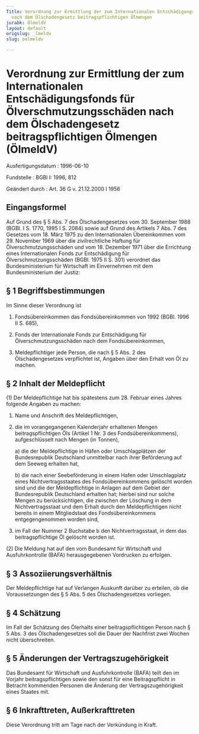 ```yaml
---
Title: Verordnung zur Ermittlung der zum Internationalen Entschädigungsfonds für Ölverschmutzungsschäden
  nach dem Ölschadengesetz beitragspflichtigen Ölmengen
jurabk: ÖlmeldV
layout: default
origslug: _lmeldv
slug: oelmeldv

---
```


# Verordnung zur Ermittlung der zum Internationalen Entschädigungsfonds für Ölverschmutzungsschäden nach dem Ölschadengesetz beitragspflichtigen Ölmengen (ÖlmeldV)

Ausfertigungsdatum
:   1996-06-10

Fundstelle
:   BGBl I: 1996, 812

Geändert durch
:   Art. 36 G v. 21.12.2000 I 1956

## Eingangsformel

Auf Grund des § 5 Abs. 7 des Ölschadengesetzes vom 30. September 1988
(BGBl. I S. 1770, 1995 I S. 2084) sowie auf Grund des Artikels 7 Abs.
7 des Gesetzes vom 18. März 1975 zu den Internationalen Übereinkommen
vom 29. November 1969 über die zivilrechtliche Haftung für
Ölverschmutzungsschäden und vom 18. Dezember 1971 über die Errichtung
eines Internationalen Fonds zur Entschädigung für
Ölverschmutzungsschäden (BGBl. 1975 II S. 301) verordnet das
Bundesministerium für Wirtschaft im Einvernehmen mit dem
Bundesministerium der Justiz:

## § 1 Begriffsbestimmungen

Im Sinne dieser Verordnung ist

1.  Fondsübereinkommen das Fondsübereinkommen von 1992 (BGBl. 1996 II S.
    685),


2.  Fonds der Internationale Fonds zur Entschädigung für
    Ölverschmutzungsschäden nach dem Fondsübereinkommen,


3.  Meldepflichtiger jede Person, die nach § 5 Abs. 2 des
    Ölschadengesetzes verpflichtet ist, Angaben über den Erhalt von Öl zu
    machen.

## § 2 Inhalt der Meldepflicht

(1) Der Meldepflichtige hat bis spätestens zum 28. Februar eines
Jahres folgende Angaben zu machen:

1.  Name und Anschrift des Meldepflichtigen,


2.  die im vorangegangenen Kalenderjahr erhaltenen Mengen
    beitragspflichtigen Öls (Artikel 1 Nr. 3 des Fondsübereinkommens),
    aufgeschlüsselt nach Mengen (in Tonnen),

    a)  die der Meldepflichtige in Häfen oder Umschlagplätzen der
        Bundesrepublik Deutschland unmittelbar nach ihrer Beförderung auf dem
        Seeweg erhalten hat,


    b)  die nach einer Seebeförderung in einem Hafen oder Umschlagplatz eines
        Nichtvertragsstaates des Fondsübereinkommens gelöscht worden sind und
        die der Meldepflichtige in Anlagen auf dem Gebiet der Bundesrepublik
        Deutschland erhalten hat; hierbei sind nur solche Mengen zu
        berücksichtigen, die zwischen der Löschung in dem Nichtvertragsstaat
        und dem Erhalt durch den Meldepflichtigen nicht bereits in einem
        Mitgliedstaat des Fondsübereinkommens entgegengenommen worden sind,





3.  im Fall der Nummer 2 Buchstabe b den Nichtvertragsstaat, in dem das
    beitragspflichtige Öl gelöscht worden ist.




(2) Die Meldung hat auf den vom Bundesamt für Wirtschaft und
Ausfuhrkontrolle (BAFA) herausgegebenen Vordrucken zu erfolgen.

## § 3 Assoziierungsverhältnis

Der Meldepflichtige hat auf Verlangen Auskunft darüber zu erteilen, ob
die Voraussetzungen des § 5 Abs. 5 des Ölschadengesetzes vorliegen.

## § 4 Schätzung

Im Fall der Schätzung des Ölerhalts einer beitragspflichtigen Person
nach § 5 Abs. 3 des Ölschadengesetzes soll die Dauer der Nachfrist
zwei Wochen nicht überschreiten.

## § 5 Änderungen der Vertragszugehörigkeit

Das Bundesamt für Wirtschaft und Ausfuhrkontrolle (BAFA) teilt den im
Vorjahr beitragspflichtigen sowie den sonst für eine Beitragspflicht
in Betracht kommenden Personen die Änderung der Vertragszugehörigkeit
eines Staates mit.

## § 6 Inkrafttreten, Außerkrafttreten

Diese Verordnung tritt am Tage nach der Verkündung in Kraft.

